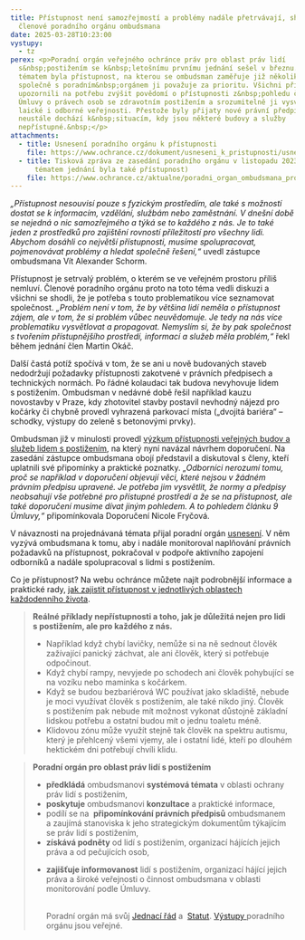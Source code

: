 ```yaml
---
title: Přístupnost není samozřejmostí a problémy nadále přetrvávají, shodli se
  členové poradního orgánu ombudsmana
date: 2025-03-28T10:23:00
vystupy:
  - tz
perex: <p>Poradní orgán veřejného ochránce práv pro oblast práv lidí
  s&nbsp;postižením se k&nbsp;letošnímu prvnímu jednání sešel v březnu. Hlavním
  tématem byla přístupnost, na kterou se ombudsman zaměřuje již několik let a
  společně s poradním&nbsp;orgánem ji považuje za prioritu. Všichni přítomní
  upozornili na potřebu zvýšit povědomí o přístupnosti z&nbsp;pohledu článku 9
  Úmluvy o právech osob se zdravotním postižením a srozumitelně ji vysvětlovat
  laické i odborné veřejnosti. Přestože byly přijaty nové právní předpisy,
  neustále dochází k&nbsp;situacím, kdy jsou některé budovy a služby
  nepřístupné.&nbsp;</p>
attachments:
  - title: Usnesení poradního orgánu k přístupnosti
    file: https://www.ochrance.cz/dokument/usneseni_k_pristupnosti/usneseni_k_pristupnosti.pdf
  - title: Tisková zpráva ze zasedání poradního orgánu v listopadu 2023 (hlavním
      tématem jednání byla také přístupnost)
    file: https://www.ochrance.cz/aktualne/poradni_organ_ombudsmana_pro_oblast_lidi_s_postizenim_se_dnes_venuje_pristupnosti_verejnych_budov_i_sluzeb/
---
```

<p>
<i>„Přístupnost nesouvisí pouze s&nbsp;fyzickým prostředím, ale také s možností dostat se k&nbsp;informacím, vzdělání, službám nebo zaměstnání. V&nbsp;dnešní době se nejedná o nic samozřejmého a týká se to každého z nás. Je to také jeden z&nbsp;prostředků pro zajištění rovností příležitostí pro všechny lidi. Abychom dosáhli co největší přístupnosti, musíme spolupracovat, pojmenovávat problémy a hledat společně řešení,“&nbsp;</i>uvedl zástupce ombudsmana Vít Alexander Schorm.&nbsp;</p>
<p>Přístupnost je setrvalý problém, o kterém se ve veřejném prostoru příliš nemluví. Členové poradního orgánu proto na toto téma vedli diskuzi a všichni se shodli, že je potřeba s&nbsp;touto problematikou více seznamovat společnost. 
<i>„Problém není v&nbsp;tom, že by většina lidí neměla o přístupnost zájem, ale v&nbsp;tom, že si problém vůbec neuvědomuje. Je tedy na nás více problematiku vysvětlovat a propagovat. Nemyslím si, že by pak společnost s&nbsp;tvořením přístupnějšího prostředí, informací a služeb měla problém,“&nbsp;</i>řekl během jednání člen Martin Okáč.&nbsp;</p>
<p>Další častá potíž spočívá v tom, že se ani u nově budovaných staveb nedodržují požadavky přístupnosti zakotvené v&nbsp;právních předpisech a technických normách. Po řádné kolaudaci tak budova nevyhovuje lidem s&nbsp;postižením. Ombudsman v&nbsp;nedávné době řešil například kauzu novostavby v&nbsp;Praze, kdy zhotovitel stavby postavil nevhodný nájezd pro kočárky či chybně provedl vyhrazená parkovací místa („dvojitá bariéra“ – schodky, výstupy do zeleně s&nbsp;betonovými prvky).</p>
<p>Ombudsman již v&nbsp;minulosti provedl 
<a href="https://www.ochrance.cz/uploads-import/ESO/32_2022_OZP_final.pdf">výzkum přístupnosti veřejných budov a služeb lidem s&nbsp;postižením</a>, na který nyní navázal návrhem doporučení. Na zasedání zástupce ombudsmana obojí představil a diskutoval s&nbsp;členy, kteří uplatnili své připomínky a praktické poznatky. 
<i>„Odborníci nerozumí tomu, proč se například v&nbsp;doporučení objevují věci, které nejsou v&nbsp;žádném právním předpisu upravené. Je potřeba jim vysvětlit, že normy a předpisy neobsahují vše potřebné pro přístupné prostředí a že se na přístupnost, ale také doporučení musíme dívat jiným pohledem. A to pohledem článku 9 Úmluvy,“&nbsp;</i>připomínkovala Doporučení Nicole Fryčová.</p>
<p>V&nbsp;návaznosti na projednávaná témata přijal poradní orgán 
<a href="https://www.ochrance.cz/vystupy/poradni-organ-crpd/">usnesení</a>. V&nbsp;něm vyzývá ombudsmana k&nbsp;tomu, aby i nadále monitoroval naplňování právních požadavků na přístupnost, pokračoval v&nbsp;podpoře aktivního zapojení odborníků a nadále spolupracoval s&nbsp;lidmi s&nbsp;postižením.&nbsp;</p>
<p>Co je přístupnost? Na webu ochránce můžete najít podrobnější informace a praktické rady, 
<a href="https://www.ochrance.cz/pristupnost/">jak zajistit přístupnost v&nbsp;jednotlivých oblastech každodenního života</a>.</p>
<blockquote>
<p>
<strong>Reálné příklady nepřístupnosti a toho, jak je důležitá nejen pro lidi s&nbsp;postižením, ale pro každého z&nbsp;nás.&nbsp;</strong></p>
<ul>
<li>Například když chybí lavičky, nemůže si na ně sednout člověk zažívající panický záchvat, ale ani člověk, který si potřebuje odpočinout.</li>
<li>Když chybí rampy, nevyjede po schodech ani člověk pohybující se na vozíku nebo maminka s&nbsp;kočárkem.</li>
<li>Když se budou bezbariérová WC používat jako skladiště, nebude je moci využívat člověk s&nbsp;postižením, ale také nikdo jiný. Člověk s&nbsp;postižením pak nebude mít možnost vykonat důstojně základní lidskou potřebu a ostatní budou mít o jednu toaletu méně.</li>
<li>Klidovou zónu může využít stejně tak člověk na spektru autismu, který je přehlcený všemi vjemy, ale i ostatní lidé, kteří po dlouhém hektickém dni potřebují chvíli klidu.</li></ul></blockquote>
<blockquote>
<p>
<strong>Poradní orgán pro oblast práv lidí s postižením</strong></p>
<ul>
<li>
<strong>předkládá</strong> ombudsmanovi 
<strong>systémová témata</strong> v&nbsp;oblasti ochrany práv lidí s&nbsp;postižením,</li>
<li>
<strong>poskytuje</strong> ombudsmanovi 
<strong>konzultace</strong> a&nbsp;praktické informace,</li>
<li>podílí se&nbsp;na&nbsp; 
<strong>připomínkování právních předpisů</strong> ombudsmanem a&nbsp;zaujímá stanoviska k&nbsp;jeho&nbsp;strategickým dokumentům týkajícím se&nbsp;práv lidí s&nbsp;postižením,</li>
<li>
<strong>získává podněty</strong> od&nbsp;lidí s&nbsp;postižením, organizací hájících jejich práva a&nbsp;od&nbsp;pečujících osob,</li>
<li>
<p>
<strong>zajišťuje informovanost</strong> lidí s&nbsp;postižením, organizací hájící jejich práva a&nbsp;široké veřejnosti o&nbsp;činnost ombudsmana v&nbsp;oblasti monitorování podle Úmluvy.&nbsp;&nbsp;</p>
<p>
<br>Poradní orgán má&nbsp;svůj 
<a href="https://www.ochrance.cz/media/jednaci_rad_poradniho_organu.doc">Jednací řád</a> a&nbsp; 
<a href="https://www.ochrance.cz/media/statut_poradniho_organu.docx">Statut</a>. 
<a href="https://www.ochrance.cz/vystupy/poradni-organ-crpd/">Výstupy </a>poradního orgánu jsou veřejné.</p></li></ul></blockquote>
